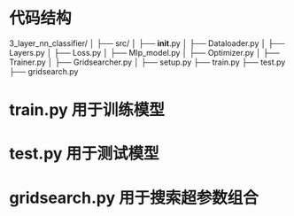 # 代码结构
3_layer_nn_classifier/
│
├── src/
│   ├── __init__.py
│   ├── Dataloader.py
│   ├── Layers.py
│   ├── Loss.py
│   ├── Mlp_model.py
│   ├── Optimizer.py
│   ├── Trainer.py
│   ├── Gridsearcher.py
│
├── setup.py
├── train.py
├── test.py
├── gridsearch.py

# train.py 用于训练模型
# test.py 用于测试模型
# gridsearch.py 用于搜索超参数组合
